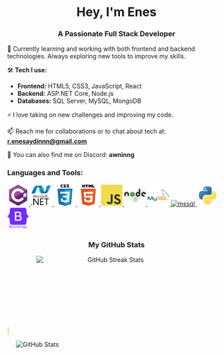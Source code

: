 <h1 align="center">Hey, I'm Enes</h1>
<h3 align="center">A Passionate Full Stack Developer</h3>

<p>🌱 Currently learning and working with both frontend and backend technologies. Always exploring new tools to improve my skills.</p>

<p>🛠️ <strong>Tech I use:</strong></p>
<ul>
  <li><strong>Frontend:</strong> HTML5, CSS3, JavaScript, React</li>
  <li><strong>Backend:</strong> ASP.NET Core, Node.js</li>
  <li><strong>Databases:</strong> SQL Server, MySQL, MongoDB</li>
</ul>

<p>⚡ I love taking on new challenges and improving my code.</p>

<p>📫 Reach me for collaborations or to chat about tech at: <strong><a href="mailto:r.enesaydinnn@gmail.com">r.enesaydinnn@gmail.com</a></strong></p>
<p>💬 You can also find me on Discord: <strong>awninng</strong></p>

<h3 align="left">Languages and Tools:</h3>
<p align="left">
  <a href="https://www.w3schools.com/cs/" target="_blank" rel="noreferrer">
    <img src="https://raw.githubusercontent.com/devicons/devicon/master/icons/csharp/csharp-original.svg" alt="csharp" width="50" height="50"/>
  </a>
  <a href="https://dotnet.microsoft.com/" target="_blank" rel="noreferrer">
    <img src="https://raw.githubusercontent.com/devicons/devicon/master/icons/dot-net/dot-net-original-wordmark.svg" alt="dotnet" width="50" height="50"/>
  </a>
  <a href="https://www.w3schools.com/css/" target="_blank" rel="noreferrer">
    <img src="https://raw.githubusercontent.com/devicons/devicon/master/icons/css3/css3-original-wordmark.svg" alt="css3" width="50" height="50"/>
  </a>
  <a href="https://www.w3.org/html/" target="_blank" rel="noreferrer">
    <img src="https://raw.githubusercontent.com/devicons/devicon/master/icons/html5/html5-original-wordmark.svg" alt="html5" width="50" height="50"/>
  </a>
  <a href="https://developer.mozilla.org/en-US/docs/Web/JavaScript" target="_blank" rel="noreferrer">
    <img src="https://raw.githubusercontent.com/devicons/devicon/master/icons/javascript/javascript-original.svg" alt="javascript" width="50" height="50"/>
  </a>
  <a href="https://nodejs.org" target="_blank" rel="noreferrer">
    <img src="https://raw.githubusercontent.com/devicons/devicon/master/icons/nodejs/nodejs-original-wordmark.svg" alt="nodejs" width="50" height="50"/>
  </a>
  <a href="https://www.mysql.com/" target="_blank" rel="noreferrer">
    <img src="https://raw.githubusercontent.com/devicons/devicon/master/icons/mysql/mysql-original-wordmark.svg" alt="mysql" width="50" height="50"/>
  </a>
  <a href="https://www.microsoft.com/en-us/sql-server" target="_blank" rel="noreferrer">
    <img src="https://www.svgrepo.com/show/303229/microsoft-sql-server-logo.svg" alt="mssql" width="50" height="50"/>
  </a>
  <a href="https://www.python.org" target="_blank" rel="noreferrer">
    <img src="https://raw.githubusercontent.com/devicons/devicon/master/icons/python/python-original.svg" alt="python" width="50" height="50"/>
  </a>
  <a href="https://getbootstrap.com" target="_blank" rel="noreferrer">
    <img src="https://raw.githubusercontent.com/devicons/devicon/master/icons/bootstrap/bootstrap-plain-wordmark.svg" alt="bootstrap" width="50" height="50"/>
  </a>
</p>

<h3 align="center">My GitHub Stats</h3>

<p align="center">
  <img src="https://github-readme-streak-stats.herokuapp.com/?user=awninng&theme=dark" alt="GitHub Streak Stats" width="350" height="150" style="display:inline-block; margin-right: 20px;"/>
  
  <span style="color: #F4A300;">|</span>
  
  <img src="https://github-readme-stats.vercel.app/api?username=awninng&count_private=true&show_icons=true&theme=radical" alt="GitHub Stats" width="350" height="150" style="display:inline-block; margin-left: 20px;"/>
</p>

